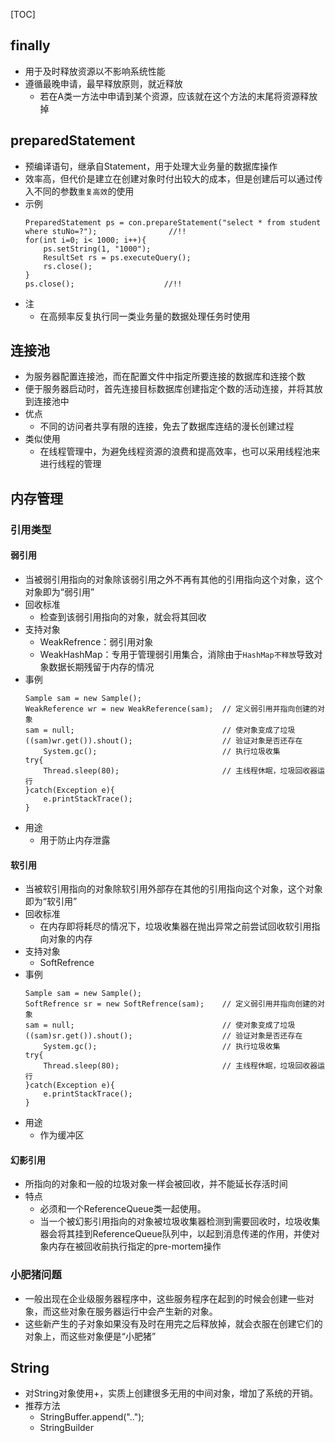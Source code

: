 
[TOC]

## finally
- 用于及时释放资源以不影响系统性能
- 遵循最晚申请，最早释放原则，就近释放
    - 若在A类一方法中申请到某个资源，应该就在这个方法的末尾将资源释放掉
 
## preparedStatement
- 预编译语句，继承自Statement，用于处理大业务量的数据库操作
- 效率高，但代价是建立在创建对象时付出较大的成本，但是创建后可以通过传入不同的参数`重复高效`的使用
- 示例
    ```
    PreparedStatement ps = con.prepareStatement("select * from student where stuNo=?");                //!!
    for(int i=0; i< 1000; i++){
        ps.setString(1, "1000");
        ResultSet rs = ps.executeQuery();
        rs.close();
    }
    ps.close();                    //!!
    ```
- 注
    - 在高频率反复执行同一类业务量的数据处理任务时使用
 
 
## 连接池
- 为服务器配置连接池，而在配置文件中指定所要连接的数据库和连接个数
- 便于服务器启动时，首先连接目标数据库创建指定个数的活动连接，并将其放到连接池中
- 优点
    - 不同的访问者共享有限的连接，免去了数据库连结的漫长创建过程
- 类似使用
    - 在线程管理中，为避免线程资源的浪费和提高效率，也可以采用线程池来进行线程的管理
 
 
## 内存管理
### 引用类型
#### 弱引用
- 当被弱引用指向的对象除该弱引用之外不再有其他的引用指向这个对象，这个对象即为“弱引用”
- 回收标准
    - 检查到该弱引用指向的对象，就会将其回收
- 支持对象
    - WeakRefrence：弱引用对象
    - WeakHashMap：专用于管理弱引用集合，消除由于`HashMap不释放`导致对象数据长期残留于内存的情况   
- 事例
    ```
    Sample sam = new Sample();
    WeakReference wr = new WeakReference(sam);  // 定义弱引用并指向创建的对象
    sam = null;                                 // 使对象变成了垃圾
    ((sam)wr.get()).shout();                    // 验证对象是否还存在
        System.gc();                            // 执行垃圾收集
    try{
        Thread.sleep(80);                       // 主线程休眠，垃圾回收器运行
    }catch(Exception e){
        e.printStackTrace();
    }
    ```
- 用途
    - 用于防止内存泄露

#### 软引用
- 当被软引用指向的对象除软引用外部存在其他的引用指向这个对象，这个对象即为“软引用”
- 回收标准
    - 在内存即将耗尽的情况下，垃圾收集器在抛出异常之前尝试回收软引用指向对象的内存
- 支持对象
    - SoftRefrence
- 事例
    ```
    Sample sam = new Sample();
    SoftRefrence sr = new SoftRefrence(sam);    // 定义弱引用并指向创建的对象
    sam = null;                                 // 使对象变成了垃圾
    ((sam)sr.get()).shout();                    // 验证对象是否还存在
        System.gc();                            // 执行垃圾收集
    try{
        Thread.sleep(80);                       // 主线程休眠，垃圾回收器运行
    }catch(Exception e){
        e.printStackTrace();
    }
    ```
- 用途
    - 作为缓冲区           

#### 幻影引用
- 所指向的对象和一般的垃圾对象一样会被回收，并不能延长存活时间
- 特点
    - 必须和一个ReferenceQueue类一起使用。
    - 当一个被幻影引用指向的对象被垃圾收集器检测到需要回收时，垃圾收集器会将其挂到ReferenceQueue队列中，以起到消息传递的作用，并使对象内存在被回收前执行指定的pre-mortem操作                                   

### 小肥猪问题
- 一般出现在企业级服务器程序中，这些服务程序在起到的时候会创建一些对象，而这些对象在服务器运行中会产生新的对象。
- 这些新产生的子对象如果没有及时在用完之后释放掉，就会衣服在创建它们的对象上，而这些对象便是“小肥猪”
 
 
## String
- 对String对象使用+，实质上创建很多无用的中间对象，增加了系统的开销。
- 推荐方法
    - StringBuffer.append("..");
    - StringBuilder 